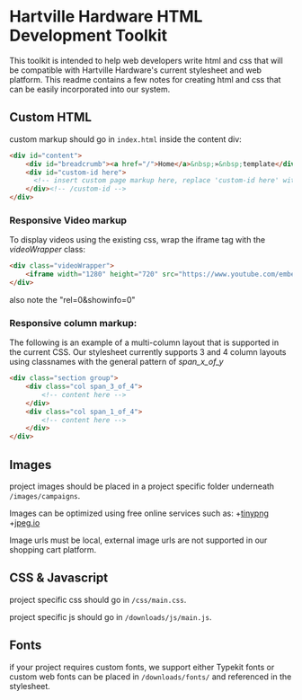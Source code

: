 # Hartville Hardware HTML Development Toolkit

This toolkit is intended to help web developers write html and css that will be compatible with Hartville Hardware's current stylesheet and web platform. This readme contains a few notes for creating html and css that can be easily incorporated into our system.

## Custom HTML
custom markup should go in `index.html` inside the content div:
```html
<div id="content">
	<div id="breadcrumb"><a href="/">Home</a>&nbsp;»&nbsp;template</div>
	<div id="custom-id here">
	  <!-- insert custom page markup here, replace 'custom-id here' with your own id attribute -->
	</div><!-- /custom-id -->
</div>
```
### Responsive Video markup

To display videos using the existing css, wrap the iframe tag with the _videoWrapper_ class:

```html
<div class="videoWrapper">
	<iframe width="1280" height="720" src="https://www.youtube.com/embed/1_DqrpZeR1Y?rel=0&amp;showinfo=0" frameborder="0" allowfullscreen></iframe>
</div>
```
also note the "rel=0&amp;showinfo=0"

### Responsive column markup:

The following is an example of a multi-column layout that is supported in the current CSS. Our stylesheet currently supports 3 and 4 column layouts using classnames with the general pattern of *span_x_of_y*

```html
<div class="section group">
	<div class="col span_3_of_4">
		<!-- content here -->
	</div>
	<div class="col span_1_of_4">
		<!-- content here -->
	</div>
</div>
```

## Images
project images should be placed in a project specific folder underneath `/images/campaigns`.

Images can be optimized using free online services such as:
+[tinypng](https://tinypng.com/)
+[jpeg.io](https://www.jpeg.io/)

Image urls must be local, external image urls are not supported in our shopping cart platform.

## CSS & Javascript
project specific css should go in `/css/main.css`.

project specific js should go in `/downloads/js/main.js`.

## Fonts
if your project requires custom fonts, we support either Typekit fonts or custom web fonts can be placed in `/downloads/fonts/` and referenced in the stylesheet.


